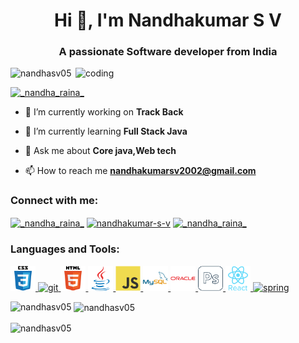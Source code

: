
<h1 align="center">Hi 👋, I'm Nandhakumar S V</h1>
<h3 align="center">A passionate Software developer from India</h3>
<img align="right" alt="coding" width="400" src="https://cdn.dribble.com/users/1162077//screenshots/3848914/progaammer.gif"

<p align="left"> <img src="https://komarev.com/ghpvc/?username=nandhasv05&label=Profile%20views&color=0e75b6&style=flat" alt="nandhasv05" /> </p>

<p align="left"> <a href="https://twitter.com/_nandha_raina_" target="blank"><img src="https://img.shields.io/twitter/follow/_nandha_raina_?logo=twitter&style=for-the-badge" alt="_nandha_raina_" /></a> </p>

- 🔭 I’m currently working on **Track Back**

- 🌱 I’m currently learning **Full Stack Java**

- 💬 Ask me about **Core java,Web tech**

- 📫 How to reach me **nandhakumarsv2002@gmail.com**

<h3 align="left">Connect with me:</h3>
<p align="left">
<a href="https://twitter.com/_nandha_raina_" target="blank"><img align="center" src="https://raw.githubusercontent.com/rahuldkjain/github-profile-readme-generator/master/src/images/icons/Social/twitter.svg" alt="_nandha_raina_" height="30" width="40" /></a>
<a href="https://in.linkedin.com/in/nandhakumar-s-v-0ab492254"><img align="center" src="https://raw.githubusercontent.com/rahuldkjain/github-profile-readme-generator/master/src/images/icons/Social/linked-in-alt.svg" alt="nandhakumar-s-v" height="30" width="40" /></a>
<a href="https://instagram.com/_nandha_raina_" target="blank"><img align="center" src="https://raw.githubusercontent.com/rahuldkjain/github-profile-readme-generator/master/src/images/icons/Social/instagram.svg" alt="_nandha_raina_" height="30" width="40" /></a>
</p>

<h3 align="left">Languages and Tools:</h3>
<p align="left"> <a href="https://www.w3schools.com/css/" target="_blank" rel="noreferrer"> <img src="https://raw.githubusercontent.com/devicons/devicon/master/icons/css3/css3-original-wordmark.svg" alt="css3" width="40" height="40"/> </a> <a href="https://git-scm.com/" target="_blank" rel="noreferrer"> <img src="https://www.vectorlogo.zone/logos/git-scm/git-scm-icon.svg" alt="git" width="40" height="40"/> </a> <a href="https://www.w3.org/html/" target="_blank" rel="noreferrer"> <img src="https://raw.githubusercontent.com/devicons/devicon/master/icons/html5/html5-original-wordmark.svg" alt="html5" width="40" height="40"/> </a> <a href="https://www.java.com" target="_blank" rel="noreferrer"> <img src="https://raw.githubusercontent.com/devicons/devicon/master/icons/java/java-original.svg" alt="java" width="40" height="40"/> </a> <a href="https://developer.mozilla.org/en-US/docs/Web/JavaScript" target="_blank" rel="noreferrer"> <img src="https://raw.githubusercontent.com/devicons/devicon/master/icons/javascript/javascript-original.svg" alt="javascript" width="40" height="40"/> </a> <a href="https://www.mysql.com/" target="_blank" rel="noreferrer"> <img src="https://raw.githubusercontent.com/devicons/devicon/master/icons/mysql/mysql-original-wordmark.svg" alt="mysql" width="40" height="40"/> </a> <a href="https://www.oracle.com/" target="_blank" rel="noreferrer"> <img src="https://raw.githubusercontent.com/devicons/devicon/master/icons/oracle/oracle-original.svg" alt="oracle" width="40" height="40"/> </a> <a href="https://www.photoshop.com/en" target="_blank" rel="noreferrer"> <img src="https://raw.githubusercontent.com/devicons/devicon/master/icons/photoshop/photoshop-line.svg" alt="photoshop" width="40" height="40"/> </a> <a href="https://reactjs.org/" target="_blank" rel="noreferrer"> <img src="https://raw.githubusercontent.com/devicons/devicon/master/icons/react/react-original-wordmark.svg" alt="react" width="40" height="40"/> </a> <a href="https://spring.io/" target="_blank" rel="noreferrer"> <img src="https://www.vectorlogo.zone/logos/springio/springio-icon.svg" alt="spring" width="40" height="40"/> </a> </p>

<p><img align="left" src="https://github-readme-stats.vercel.app/api/top-langs?username=nandhasv05&show_icons=true&locale=en&layout=compact" alt="nandhasv05" /></p>

<p>&nbsp;<img align="center" src="https://github-readme-stats.vercel.app/api?username=nandhasv05&show_icons=true&locale=en" alt="nandhasv05" /></p>

<p><img align="center" src="https://github-readme-streak-stats.herokuapp.com/?user=nandhasv05&" alt="nandhasv05" /></p>
